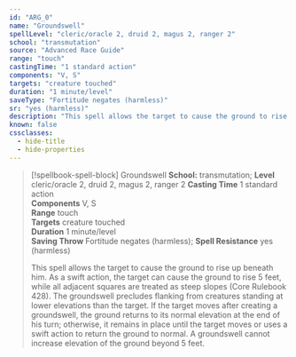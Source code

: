 ```yaml
---
id: "ARG_0"
name: "Groundswell"
spellLevel: "cleric/oracle 2, druid 2, magus 2, ranger 2"
school: "transmutation"
source: "Advanced Race Guide"
range: "touch"
castingTime: "1 standard action"
components: "V, S"
targets: "creature touched"
duration: "1 minute/level"
saveType: "Fortitude negates (harmless)"
sr: "yes (harmless)"
description: "This spell allows the target to cause the ground to rise up beneath him. As a swift action, the target can cause the ground to rise 5 feet, while all adjacent squares are treated as steep slopes (Core Rulebook 428). The groundswell precludes flanking from creatures standing at lower elevations than the target. If the target moves after creating a groundswell, the ground returns to its normal elevation at the end of his turn; otherwise, it remains in place until the target moves or uses a swift action to return the ground to normal. A groundswell cannot increase elevation of the ground beyond 5 feet."
known: false
cssclasses:
  - hide-title
  - hide-properties
---
```


> [!spellbook-spell-block] Groundswell
> **School:** transmutation; **Level** cleric/oracle 2, druid 2, magus 2, ranger 2
> **Casting Time** 1 standard action  
> **Components** V, S  
> **Range** touch  
> **Targets** creature touched  
> **Duration** 1 minute/level  
> **Saving Throw** Fortitude negates (harmless); **Spell Resistance** yes (harmless)
> 
> This spell allows the target to cause the ground to rise up beneath him. As a swift action, the target can cause the ground to rise 5 feet, while all adjacent squares are treated as steep slopes (Core Rulebook 428). The groundswell precludes flanking from creatures standing at lower elevations than the target. If the target moves after creating a groundswell, the ground returns to its normal elevation at the end of his turn; otherwise, it remains in place until the target moves or uses a swift action to return the ground to normal. A groundswell cannot increase elevation of the ground beyond 5 feet.